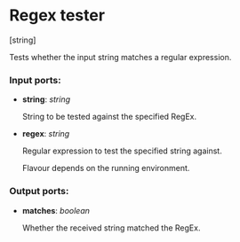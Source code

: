 # Regex tester

[string]

Tests whether the input string matches a regular expression.

### Input ports:

* __string__: _string_

    String to be tested against the specified RegEx.



* __regex__: _string_

    Regular expression to test the specified string against.
    
    Flavour depends on the running environment.



### Output ports:

* __matches__: _boolean_

    Whether the received string matched the RegEx.



